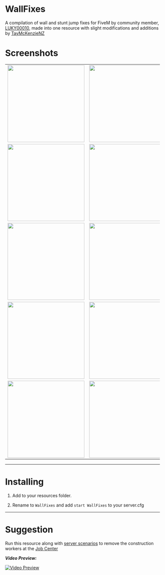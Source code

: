 # WallFixes

A compilation of wall and stunt jump fixes for FiveM by community member, [LUKY00010](https://forum.cfx.re/u/luky00010/), made into one resource with slight modifications and additions by [TayMcKenzieNZ](https://github.com/taymckenzienz)

# Screenshots

| | | |
|-|-|-|
| <img src="Wall Fixes/Screenshots/a.jpeg" width="250"> | <img src="Wall Fixes/Screenshots/b.jpeg" width="250"> | <img src="Wall Fixes/Screenshots/c.jpeg" width="250"> |
| <img src="Wall Fixes/Screenshots/d.jpeg" width="250"> | <img src="Wall Fixes/Screenshots/e.jpeg" width="250"> | <img src="Wall Fixes/Screenshots/f.jpeg" width="250"> |
| <img src="Wall Fixes/Screenshots/g.jpeg" width="250"> | <img src="Wall Fixes/Screenshots/h.jpeg" width="250"> | <img src="Wall Fixes/Screenshots/i.jpeg" width="250"> |
| <img src="Wall Fixes/Screenshots/j.jpeg" width="250"> | <img src="Wall Fixes/Screenshots/k.jpeg" width="250"> | <img src="Wall Fixes/Screenshots/l.jpeg" width="250"> |
| <img src="Wall Fixes/Screenshots/m.jpeg" width="250"> | <img src="Wall Fixes/Screenshots/n.jpeg" width="250"> | <img src="Wall Fixes/Screenshots/o.jpeg" width="250"> |


---------------------------------------

# Installing

1. Add to your resources folder.

2. Rename to `WallFixes` and add `start WallFixes` to your server.cfg

---------------------------------------

# Suggestion

Run this resource along with [server scenarios](https://github.com/TayMcKenzieNZ/server_scenarios) to remove the construction workers at the [Job Center](https://github.com/TayMcKenzieNZ/WallFixes/blob/main/Wall%20Fixes/Screenshots/c.jpg)

_**Video Preview:**_

[![Video Preview](https://img.youtube.com/vi/aR7FJ6mFj8U/0.jpg)](https://www.youtube.com/watch?v=aR7FJ6mFj8U)
